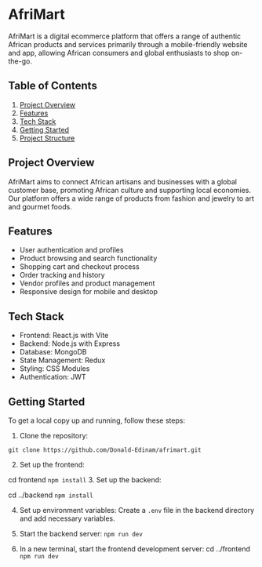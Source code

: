 # AfriMart

AfriMart is a digital ecommerce platform that offers a range of authentic African products and services primarily through a mobile-friendly website and app, allowing African consumers and global enthusiasts to shop on-the-go.

## Table of Contents

1. [Project Overview](#project-overview)
2. [Features](#features)
3. [Tech Stack](#tech-stack)
4. [Getting Started](#getting-started)
5. [Project Structure](#project-structure)


## Project Overview

AfriMart aims to connect African artisans and businesses with a global customer base, promoting African culture and supporting local economies. Our platform offers a wide range of products from fashion and jewelry to art and gourmet foods.

## Features

- User authentication and profiles
- Product browsing and search functionality
- Shopping cart and checkout process
- Order tracking and history
- Vendor profiles and product management
- Responsive design for mobile and desktop

## Tech Stack

- Frontend: React.js with Vite
- Backend: Node.js with Express
- Database: MongoDB
- State Management: Redux
- Styling: CSS Modules
- Authentication: JWT

## Getting Started

To get a local copy up and running, follow these steps:

1. Clone the repository:

`git clone https://github.com/Donald-Edinam/afrimart.git`

2. Set up the frontend:

cd frontend
`npm install`
3. Set up the backend: 

cd ../backend
`npm install`

4. Set up environment variables:
Create a `.env` file in the backend directory and add necessary variables.

5. Start the backend server:
`npm run dev`

6. In a new terminal, start the frontend development server:
cd ../frontend
`npm run dev`